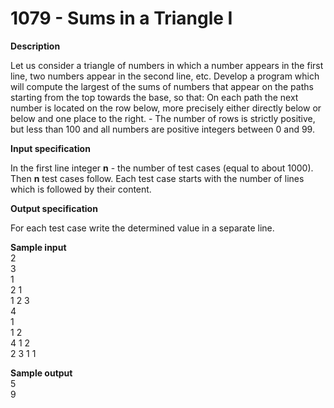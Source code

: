 # 1079 - Sums in a Triangle I

**Description**

Let us consider a triangle of numbers in which a number appears in the first line, two numbers appear in the second line, etc. Develop a program which will compute the largest of the sums of numbers that appear on the paths starting from the top towards the base, so that: On each path the next number is located on the row below, more precisely either directly below or below and one place to the right. - The number of rows is strictly positive, but less than 100 and all numbers are positive integers between 0 and 99.

**Input specification**

In the first line integer **n** - the number of test cases (equal to about 1000). Then **n** test cases follow. Each test case starts with the number of lines which is followed by their content.

**Output specification**

For each test case write the determined value in a separate line.

**Sample input**
<br/>
2<br/>
3<br/>
1<br/>
2 1<br/>
1 2 3<br/>
4<br/>
1<br/>
1 2<br/>
4 1 2<br/>
2 3 1 1<br/>

**Sample output**
<br/>
5<br/>
9<br/>